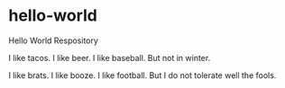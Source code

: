 # hello-world
Hello World Respository

I like tacos. 
I like beer.
I like baseball.
But not in winter.

I like brats.
I like booze.
I like football.
But I do not tolerate well the fools.
